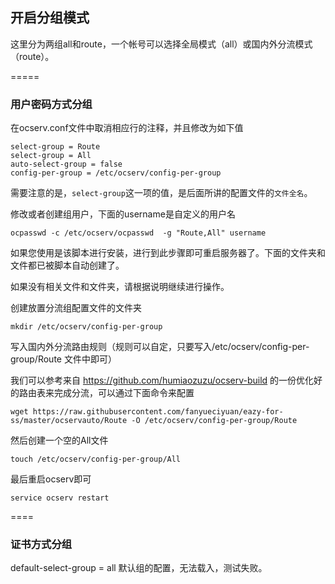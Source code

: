 ## 开启分组模式

这里分为两组all和route，一个帐号可以选择全局模式（all）或国内外分流模式（route）。

=====

### 用户密码方式分组

在ocserv.conf文件中取消相应行的注释，并且修改为如下值

```
select-group = Route
select-group = All
auto-select-group = false
config-per-group = /etc/ocserv/config-per-group
```

需要注意的是，`select-group`这一项的值，是后面所讲的配置文件的`文件全名`。

修改或者创建组用户，下面的username是自定义的用户名

```shell
ocpasswd -c /etc/ocserv/ocpasswd  -g "Route,All" username
```
如果您使用是该脚本进行安装，进行到此步骤即可重启服务器了。下面的文件夹和文件都已被脚本自动创建了。

如果没有相关文件和文件夹，请根据说明继续进行操作。

创建放置分流组配置文件的文件夹

```shell
mkdir /etc/ocserv/config-per-group
```

写入国内外分流路由规则（规则可以自定，只要写入/etc/ocserv/config-per-group/Route 文件中即可）

我们可以参考来自 https://github.com/humiaozuzu/ocserv-build 的一份优化好的路由表来完成分流，可以通过下面命令来配置

```shell
wget https://raw.githubusercontent.com/fanyueciyuan/eazy-for-ss/master/ocservauto/Route -O /etc/ocserv/config-per-group/Route
```

然后创建一个空的All文件

```
touch /etc/ocserv/config-per-group/All
```

最后重启ocserv即可

```shell
service ocserv restart
```

====

### 证书方式分组
default-select-group = all 默认组的配置，无法载入，测试失败。


